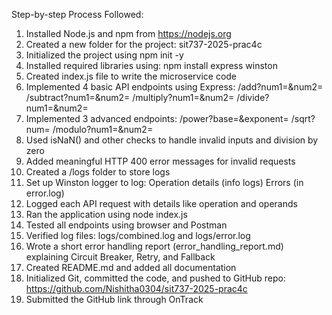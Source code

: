 Step-by-step Process Followed:
1. Installed Node.js and npm from https://nodejs.org
2. Created a new folder for the project: sit737-2025-prac4c
3. Initialized the project using npm init -y
4. Installed required libraries using:
npm install express winston
5. Created index.js file to write the microservice code
6. Implemented 4 basic API endpoints using Express:
/add?num1=&num2=
/subtract?num1=&num2=
/multiply?num1=&num2=
/divide?num1=&num2=
7. Implemented 3 advanced endpoints:
/power?base=&exponent=
/sqrt?num=
/modulo?num1=&num2=
8. Used isNaN() and other checks to handle invalid inputs and division by zero
9. Added meaningful HTTP 400 error messages for invalid requests
10. Created a /logs folder to store logs
11. Set up Winston logger to log:
Operation details (info logs)
Errors (in error.log)
12. Logged each API request with details like operation and operands
13. Ran the application using node index.js
14. Tested all endpoints using browser and Postman
15. Verified log files: logs/combined.log and logs/error.log
16. Wrote a short error handling report (error_handling_report.md) explaining Circuit Breaker, Retry, and Fallback
17. Created README.md and added all documentation
18. Initialized Git, committed the code, and pushed to GitHub repo:
https://github.com/Nishitha0304/sit737-2025-prac4c
19. Submitted the GitHub link through OnTrack
